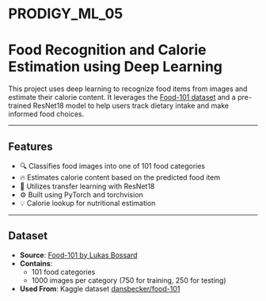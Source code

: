 # PRODIGY_ML_05

# Food Recognition and Calorie Estimation using Deep Learning

This project uses deep learning to recognize food items from images and estimate their calorie content. It leverages the [Food-101 dataset](https://www.kaggle.com/datasets/dansbecker/food-101) and a pre-trained ResNet18 model to help users track dietary intake and make informed food choices.

---

## Features

- 🔍 Classifies food images into one of 101 food categories
- 🔥 Estimates calorie content based on the predicted food item
- 🧠 Utilizes transfer learning with ResNet18
- ⚙️ Built using PyTorch and torchvision
- 💡 Calorie lookup for nutritional estimation

---

## Dataset

- **Source**: [Food-101 by Lukas Bossard](https://www.vision.ee.ethz.ch/datasets_extra/food-101/)
- **Contains**:
  - 101 food categories
  - 1000 images per category (750 for training, 250 for testing)
- **Used From**: Kaggle dataset [dansbecker/food-101](https://www.kaggle.com/datasets/dansbecker/food-101)

